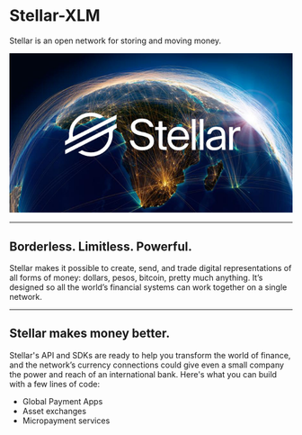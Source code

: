 # Stellar-XLM 
Stellar is an open network for storing and moving money.

![An Image of the XLM currency.](Stellar_XLM.png)


-------------------------------------------------------

## Borderless. Limitless. Powerful.
Stellar makes it possible to create, send, and trade digital representations of all forms of money: dollars, pesos, bitcoin, pretty much anything. It’s designed so all the world’s financial systems can work together on a single network.

-------------------------------------------------------

## Stellar makes money better.
Stellar's API and SDKs are ready to help you transform the world of finance, and the network’s currency connections could give even a small company the power and reach of an international bank. Here's what you can build with a few lines of code:

* Global Payment Apps
* Asset exchanges
* Micropayment services

